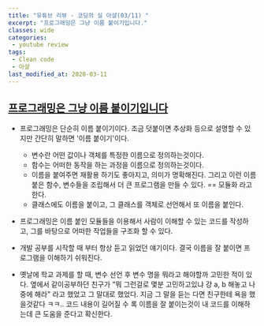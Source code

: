 ```yaml
---
title: "유튜브 리뷰 - 코딩의 실 아샬(03/11) "
excerpt: "프로그래밍은 그냥 이름 붙이기입니다."
classes: wide
categories:
 - youtube review
tags:
 - Clean code
 - 아샬
last_modified_at: 2020-03-11
---
```




## [프로그래밍은 그냥 이름 붙이기입니다](https://youtu.be/HA1CQ5KG_VI)

* 프로그래밍은 단순히 이름 붙이기이다. 조금 덧붙이면 추상화 등으로 설명할 수 있지만 간단히 말하면 '이름 붙이기'이다.
  * 변수란 어떤 값이나 객체를 특정한 이름으로 정의하는것이다.
  * 함수는 어떠한 동작을 하는 과정을 이름으로 정의하는것이다.
  * 이름을 붙여주면 재활용 하기도 좋아지고, 의미가 명확해진다. 그리고 이런 이름붙은 함수, 변수들을 조립해서 더 큰 프로그램을 만들 수 있다. == 모듈화 라고한다.
  * 클래스에도 이름을 붙이고, 그 클래스를 객체로 선언해서 또 이름을 붙인다.
* 프로그래밍은 이름 붙인 모듈들을 이용해서 사람이 이해할 수 있는 코드를 작성하고, 그를 바탕으로 어떠한 작업들을 구조화 할 수 있다.



* 개발 공부를 시작할 때 부터 항상 듣고 읽었던 얘기이다. 결국 이름을 잘 붙이면 프로그램을 이해하기 쉬워진다.
* 옛날에 학교 과제를 할 때, 변수 선언 후 변수 명을 뭐라고 해야할까 고민한 적이 있다. 옆에서 같이공부하던 친구가 "뭐 그런걸로 몇분 고민하고있냐 걍 a, b 해놓고 나중에 해라" 라고 했었고 그 말대로 했었다. 지금 그 말을 듣는 다면 친구한테 욕을 했을것같다 ㅋㅋ..  코드 내용이 길어질 수 록 이름을 잘 붙이는것이 내 코드를 이해하는데 큰 도움을 준다고 확신한다.